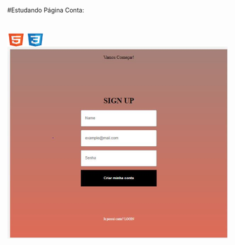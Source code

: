 #Estudando Página Conta:  <div style="display: inline_block"><br>
  
  <img align="center" alt="Lais-HTML" height="30" width="40" src="https://raw.githubusercontent.com/devicons/devicon/master/icons/html5/html5-original.svg">
  <img align="center" alt="Lais-CSS" height="30" width="40" src="https://raw.githubusercontent.com/devicons/devicon/master/icons/css3/css3-original.svg">
  
 
</div>

<div>
  
  <img  src="https://github.com/Lais-Suellen/FormularioConta/blob/main/finalizado.JPG?raw=true"/>
</div>
